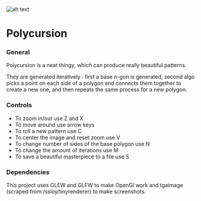 [poly]: https://ibb.co/cUqKMS "Polygon preview"

![alt text][poly]

# Polycursion
### General
Polycursion is a neat thingy, which can produce really beautiful patterns.

They are generated iteratively : first a base n-gon is generated, second algo picks
a point on each side of a polygon and connects them together to create a new one,
and then repeats the same process for a new polygon.

### Controls
* To zoom in/out use Z and X
* To move around use arrow keys
* To roll a new pattern use C
* To center the image and reset zoom use V
* To change number of sides of the base polygon use N
* To change the amount of iterations use M
* To save a beautiful masterpiece to a file use S

### Dependencies
This project uses GLEW and GLFW to make OpenGl work and tgaimage (scraped from /ssloy/tinyrenderer) to make screenshots. 
